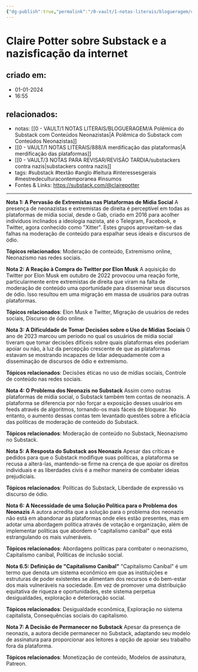 ```yaml
---
{"dg-publish":true,"permalink":"/0-vault/1-notas-literais/blogueragem/claire-potter-sobre-substack-e-a-nazisficacao-da-internet/","tags":["substack","textão","anglo","leitura","interessesgerais","mestredeculturacontemporanea","insumos"],"dgHomeLink":true,"dgShowLocalGraph":true,"dgShowFileTree":true,"dgEnableSearch":true,"noteIcon":""}
---
```


# Claire Potter sobre Substack e a nazisficação da internet

## criado em: 
- 01-01-2024
- 16:55
## relacionados:
- notas: [[0 - VAULT/1 NOTAS LITERAIS/BLOGUERAGEM/A Polêmica do Substack com Conteúdos Neonazistas\|A Polêmica do Substack com Conteúdos Neonazistas]]
- [[0 - VAULT/1 NOTAS LITERAIS/888/A merdificação das plataformas\|A merdificação das plataformas]]
- [[0 - VAULT/3 NOTAS PARA REVISAR/REVISÃO TARDIA/substackers contra nazis\|substackers contra nazis]]
- tags:  #substack  #textão #anglo #leitura #interessesgerais #mestredeculturacontemporanea #insumos 
- Fontes & Links: https://substack.com/@clairepotter
---
**Nota 1: A Pervasão de Extremistas nas Plataformas de Mídia Social**
	A presença de neonazistas e extremistas de direita é perceptível em todas as plataformas de mídia social, desde o Gab, criado em 2016 para acolher indivíduos inclinados a ideologia nazista, até o Telegram, Facebook, e Twitter, agora conhecido como "Xitter". Estes grupos aproveitam-se das falhas na moderação de conteúdo para espalhar seus ideais e discursos de ódio.

**Tópicos relacionados**: Moderação de conteúdo, Extremismo online, Neonazismo nas redes sociais.

**Nota 2: A Reação à Compra do Twitter por Elon Musk**
A aquisição do Twitter por Elon Musk em outubro de 2022 provocou uma reação forte, particularmente entre extremistas de direita que viram na falta de moderação de conteúdo uma oportunidade para disseminar seus discursos de ódio. Isso resultou em uma migração em massa de usuários para outras plataformas.

**Tópicos relacionados**: Elon Musk e Twitter, Migração de usuários de redes sociais, Discurso de ódio online.

**Nota 3: A Dificuldade de Tomar Decisões sobre o Uso de Mídias Sociais**
O ano de 2023 marcou um período no qual os usuários de mídia social tiveram que tomar decisões difíceis sobre quais plataformas eles poderiam apoiar ou não, à luz da percepção crescente de que as plataformas estavam se mostrando incapazes de lidar adequadamente com a disseminação de discursos de ódio e extremismo.

**Tópicos relacionados**: Decisões éticas no uso de mídias sociais, Controle de conteúdo nas redes sociais.

**Nota 4: O Problema dos Neonazis no Substack**
Assim como outras plataformas de mídia social, o Substack também tem contas de neonazis. A plataforma se diferencia por não forçar a exposição desses usuários em feeds através de algoritmos, tornando-os mais fáceis de bloquear. No entanto, o aumento dessas contas tem levantado questões sobre a eficácia das políticas de moderação de conteúdo do Substack.

**Tópicos relacionados**: Moderação de conteúdo no Substack, Neonazismo no Substack.

**Nota 5: A Resposta do Substack aos Neonazis**
Apesar das críticas e pedidos para que o Substack modifique suas políticas, a plataforma se recusa a alterá-las, mantendo-se firme na crença de que apoiar os direitos individuais e as liberdades civis é a melhor maneira de combater ideias prejudiciais.

**Tópicos relacionados**: Políticas do Substack, Liberdade de expressão vs discurso de ódio.

**Nota 6: A Necessidade de uma Solução Política para o Problema dos Neonazis**
A autora acredita que a solução para o problema dos neonazis não está em abandonar as plataformas onde eles estão presentes, mas em adotar uma abordagem política através de votação e organização, além de implementar políticas que abordem o "capitalismo canibal" que está estrangulando os mais vulneráveis.

**Tópicos relacionados**: Abordagens políticas para combater o neonazismo, Capitalismo canibal, Políticas de inclusão social.

**Nota 6.5: Definição de "Capitalismo Canibal"**
"Capitalismo Canibal" é um termo que denota um sistema econômico em que as instituições e estruturas de poder existentes se alimentam dos recursos e do bem-estar dos mais vulneráveis na sociedade. Em vez de promover uma distribuição equitativa de riqueza e oportunidades, este sistema perpetua desigualdades, exploração e deterioração social. 

**Tópicos relacionados**: Desigualdade econômica, Exploração no sistema capitalista, Consequências sociais do capitalismo.

**Nota 7: A Decisão de Permanecer no Substack**
Apesar da presença de neonazis, a autora decide permanecer no Substack, adaptando seu modelo de assinatura para proporcionar aos leitores a opção de apoiar seu trabalho fora da plataforma.

**Tópicos relacionados**: Monetização de conteúdo, Modelos de assinatura, Patreon.